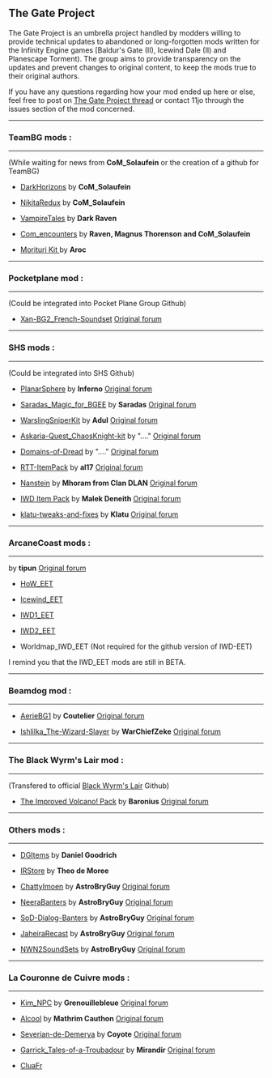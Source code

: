 ## The Gate Project

The Gate Project is an umbrella project handled by modders willing to provide technical updates to abandoned or long-forgotten mods written for the Infinity Engine games [Baldur's Gate (II), Icewind Dale (II) and Planescape Torment). The group aims to provide transparency on the updates and prevent changes to original content, to keep the mods true to their original authors.

If you have any questions regarding how your mod ended up here or else, feel free to post on [The Gate Project thread](https://github.com/orgs/The-Gate-Project/discussions) or contact 11jo through the issues section of the mod concerned.



***
### TeamBG mods :
----------------

(While waiting for news from **CoM_Solaufein** or the creation of a github for TeamBG)


- [DarkHorizons](https://github.com/The-Gate-Project/DarkHorizons) by **CoM_Solaufein**

- [NikitaRedux](https://github.com/The-Gate-Project/NikitaRedux) by **CoM_Solaufein**

- [VampireTales](https://github.com/The-Gate-Project/VampireTales) by **Dark Raven**

- [Com_encounters](https://github.com/The-Gate-Project/Com_encounters) by **Raven, Magnus Thorenson and CoM_Solaufein**

- [Morituri Kit ](https://github.com/The-Gate-Project/Morituri_Kit) by **Aroc**


***
### Pocketplane mod :
--------------------

(Could be integrated into Pocket Plane Group Github)


- [Xan-BG2_French-Soundset](https://github.com/The-Gate-Project/Xan-BG2_French-Soundset) [Original forum](https://www.pocketplane.net/diversions-and-soundsets/)


***
### SHS mods :
--------------

(Could be integrated into SHS Github)


- [PlanarSphere](https://github.com/The-Gate-Project/PlanarSphere) by **Inferno** [Original forum](http://www.shsforums.net/topic/24405-planar-sphere-mod-v26a/)

- [Saradas_Magic_for_BGEE](https://github.com/The-Gate-Project/Saradas_Magic_for_BGEE)  by **Saradas** [Original forum](http://www.shsforums.net/topic/58028-mod-saradas-magic/)

- [WarslingSniperKit](https://github.com/The-Gate-Project/WarslingSniperKit) by **Adul** [Original forum](http://www.shsforums.net/topic/46480-warsling-sniper-kit-for-fighters/)

- [Askaria-Quest_ChaosKnight-kit](https://github.com/The-Gate-Project/Askaria-Quest_ChaosKnight-kit) by "...." [Original forum](http://www.shsforums.net/topic/51321-askaria-quest-chaosknight-kit-mod-v13/)

- [Domains-of-Dread](https://github.com/The-Gate-Project/Domains-of-Dread) by "...." [Original forum](http://www.shsforums.net/files/file/135-domains-of-dread/)

- [RTT-ItemPack](https://github.com/The-Gate-Project/RTT-ItemPack) by **al17** [Original forum](http://www.shsforums.net/topic/15702-rtt-item-pack/)

- [Nanstein](https://github.com/The-Gate-Project/Nanstein) by **Mhoram from Clan DLAN** [Original forum](http://www.shsforums.net/files/file/770-nanstein-v13/)

- [IWD Item Pack](https://github.com/The-Gate-Project/IWD_Item-Pack) by **Malek Deneith** [Original forum](http://www.shsforums.net/topic/46557-iwd-item-pack-for-bg2/)

- [klatu-tweaks-and-fixes](https://github.com/The-Gate-Project/klatu-tweaks-and-fixes) by **Klatu** [Original forum](https://forums.beamdog.com/discussion/38864/mod-klatu-tweaks-and-fixes)


***
### ArcaneCoast mods :
---------------------

 by **tipun** [Original forum](https://arcanecoast.ru/forum/viewtopic.php?f=31&t=1247)

- [HoW_EET](https://github.com/The-Gate-Project/HoW_EET)

- [Icewind_EET](https://github.com/The-Gate-Project/Icewind_EET)

- [IWD1_EET](https://github.com/The-Gate-Project/IWD1_EET)

- [IWD2_EET](https://github.com/The-Gate-Project/IWD2_EET)

- Worldmap_IWD_EET (Not required for the github version of IWD-EET)

I remind you that the IWD_EET mods are still in BETA.


***
### Beamdog mod :
----------------

- [AerieBG1](https://github.com/The-Gate-Project/AerieBG1) by **Coutelier** [Original forum](https://forums.beamdog.com/discussion/38824/aerie-in-bg-ee-v1-1/p1)

- [Ishlilka_The-Wizard-Slayer](https://github.com/The-Gate-Project/Ishlilka_The-Wizard-Slayer) by **WarChiefZeke** [Original forum](https://forums.beamdog.com/discussion/63679/npc-mod-ishlilka-the-wizard-slayer-for-bg1-sod-full-version-1-4/p1)


***
### The Black Wyrm's Lair mod :
-------------------------------

(Transfered to official [Black Wyrm's Lair](https://github.com/orgs/Black-Wyrm-Lair/repositories) Github)

- [The Improved Volcano! Pack](https://github.com/Black-Wyrm-Lair/Volcano_Pack) by **Baronius** [Original forum](http://forums.blackwyrmlair.net/index.php?showtopic=5525)


***
### Others mods :
----------------

- [DGItems](https://github.com/The-Gate-Project/DGItems) by **Daniel Goodrich**

- [IRStore](https://github.com/The-Gate-Project/IRStore) by **Theo de Moree**

- [ChattyImoen](https://github.com/The-Gate-Project/ChattyImoen) by **AstroBryGuy** [Original forum](https://forums.beamdog.com/discussion/51443/chatty-imoen)

- [NeeraBanters](https://github.com/The-Gate-Project/NeeraBanters) by **AstroBryGuy** [Original forum](https://forums.beamdog.com/discussion/38246/neera-banters-for-bgee/)

- [SoD-Dialog-Banters](https://github.com/The-Gate-Project/SoD-Dialog-Banters) by **AstroBryGuy** [Original forum](https://forums.beamdog.com/discussion/66674/sod-dialogue-banters)

- [JaheiraRecast](https://github.com/The-Gate-Project/JaheiraRecast) by **AstroBryGuy** [Original forum](https://forums.beamdog.com/discussion/52633/jaheira-recast-v3-0)

- [NWN2SoundSets](https://github.com/The-Gate-Project/NWN2SoundSets) by **AstroBryGuy** [Original forum](https://forums.beamdog.com/discussion/65014/nwn2-soundsets-for-bgee-bg2ee-and-iwdee)


***
### La Couronne de Cuivre mods :
--------------------------------

- [Kim_NPC](https://github.com/The-Gate-Project/Kim_NPC) by **Grenouillebleue** [Original forum](https://www.baldursgateworld.fr/viewforum.php?f=344)

- [Alcool](https://github.com/The-Gate-Project/Alcool) by **Mathrim Cauthon** [Original forum](https://www.baldursgateworld.fr/viewtopic.php?t=11730)

- [Severian-de-Demerya](https://github.com/The-Gate-Project/Severian-de-Demerya) by **Coyote** [Original forum](https://www.baldursgateworld.fr/viewforum.php?f=645)

- [Garrick_Tales-of-a-Troubadour](https://github.com/The-Gate-Project/Garrick_Tales-of-a-Troubadour) by **Mirandir** [Original forum](https://www.baldursgateworld.fr/viewtopic.php?t=26267)

- [CluaFr](https://github.com/The-Gate-Project/CluaFr)

